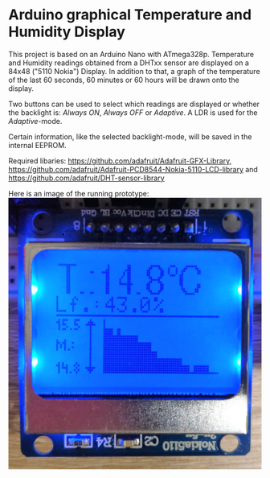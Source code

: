 # Arduino graphical Temperature and Humidity Display

This project is based on an Arduino Nano with ATmega328p.
Temperature and Humidity readings obtained from a DHTxx sensor are displayed on a 84x48 ("5110 Nokia") Display.
In addition to that, a graph of the temperature of the last 60 seconds, 60 minutes or 60 hours will be drawn onto the display.

Two buttons can be used to select which readings are displayed or whether the backlight is: 
_Always ON_, _Always OFF_ or _Adaptive_. A LDR is used for the _Adaptive_-mode.

Certain information, like the selected backlight-mode, will be saved in the internal EEPROM.

Required libaries:
https://github.com/adafruit/Adafruit-GFX-Library,
https://github.com/adafruit/Adafruit-PCD8544-Nokia-5110-LCD-library and
https://github.com/adafruit/DHT-sensor-library

Here is an image of the running prototype:
![prototype](https://github.com/wilhelmzeuschner/arduino_graphical_temperature_display/blob/master/images/IMG_20180402_212118.jpg)
